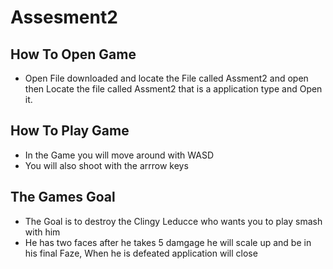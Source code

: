# Assesment2  
## How To Open Game  
* Open File downloaded and locate the File called Assment2 and open then Locate the file called Assment2 that is a application type and Open it.  
## How To Play Game  
* In the Game you will move around with WASD  
* You will also shoot with the arrrow keys  
## The Games Goal  
* The Goal is to destroy the Clingy Leducce who wants you to play smash with him  
* He has two faces after he takes 5 damgage he will scale up and be in his final Faze, When he is defeated application will close  

